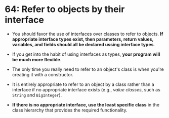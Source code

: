 # 64: Refer to objects by their interface

* You should favor the use of interfaces over classes to refer to objects. **If appropriate interface types exist, then parameters, return values, variables, and fields should all be declared ussing interface types**.

* If you get into the habit of using interfaces as types, **your program will be much more flexible**.

* The only time you really need to refer to an object's class is when you're creating it with a constructor.

* It is entirely appropriate to refer to an object by a class rather than a interface if no appropriate interface exists (e.g., *value classes*, such as `String` and `BigInteger`).

* **If there is no appropriate interface, use the least specific class** in the class hierarchy that provides the required functionality.
